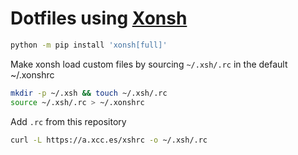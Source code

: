 # Dotfiles using [Xonsh](http://xonsh.github.io)

```sh
python -m pip install 'xonsh[full]'
```

Make xonsh load custom files by sourcing `~/.xsh/.rc` in the default ~/.xonshrc

```sh
mkdir -p ~/.xsh && touch ~/.xsh/.rc
source ~/.xsh/.rc > ~/.xonshrc
```

Add `.rc` from this repository
```sh
curl -L https://a.xcc.es/xshrc -o ~/.xsh/.rc
```
